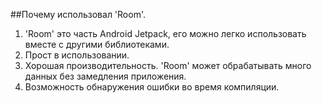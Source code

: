##Почему использовал 'Room'.

1. 'Room' это часть Android Jetpack, его можно легко использовать вместе с другими библиотеками.
2. Прост в использовании.
3. Хорошая производительность. 'Room' может обрабатывать много данных без замедления приложения.
4. Возможность обнаружения ошибки во время компиляции.
